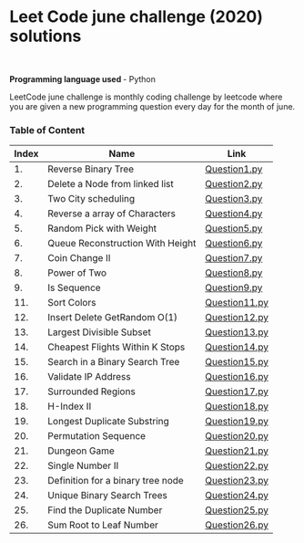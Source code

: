 <h1> Leet Code june challenge (2020) solutions</h1> <br>
<p> <strong> Programming language used </strong>- Python </p>

<p> LeetCode june challenge is monthly coding challenge by leetcode where you are given a new programming question every day for the month of june.</p>
<h3> Table of Content </h3>

| Index | Name | Link |
| --------------- | --------------- | --------------- |
| 1. | Reverse Binary Tree | [Question1.py](./Question1.py) |
| 2. | Delete a Node from linked list | [Question2.py](./Question2.py) |
| 3. | Two City scheduling | [Question3.py](./Question3.py) |
| 4. | Reverse a array of Characters | [Question4.py](./Question4.py) |
| 5. | Random Pick with Weight | [Question5.py](./Question5.py) |
| 6. | Queue Reconstruction With Height | [Question6.py](./Question6.py) |
| 7. | Coin Change II| [Question7.py](./Question7.py) |
| 8. | Power of Two | [Question8.py](./Question8.py) |
| 9. | Is Sequence | [Question9.py](./Question9.py) |
| 11. | Sort Colors | [Question11.py](./Question11.py) |
| 12. | Insert Delete GetRandom O(1) | [Question12.py](./Question12.py) |
| 13. | Largest Divisible Subset | [Question13.py](./Question13.py) |
| 14. | Cheapest Flights Within K Stops | [Question14.py](./Question14.py) |
| 15. | Search in a Binary Search Tree | [Question15.py](./Question15.py) |
| 16. | Validate IP Address | [Question16.py](./Question16.py) |
| 17. | Surrounded Regions | [Question17.py](./Question17.py) |
| 18. |  H-Index II | [Question18.py](./Question18.py) |
| 19. | Longest Duplicate Substring | [Question19.py](./Question19.py) |
| 20. | Permutation Sequence | [Question20.py](./Question20.py) |
| 21. | Dungeon Game | [Question21.py](./Question21.py) |
| 22. | Single Number II | [Question22.py](./Question22.py) |
| 23. | Definition for a binary tree node | [Question23.py](./Question23.py) |
| 24. | Unique Binary Search Trees | [Question24.py](./Question24.py) |
| 25. | Find the Duplicate Number | [Question25.py](./Question25.py) |
| 26. | Sum Root to Leaf Number  | [Question26.py](./Question26.py) |






